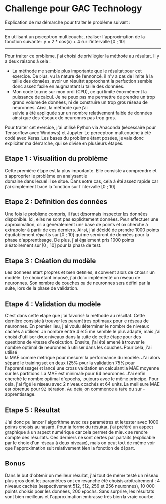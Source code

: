 # Challenge pour GAC Technology

Explication de ma démarche pour traiter le problème suivant :
*******************************************************************************************
En utilisant un perceptron multicouche, réaliser l'approximation de la fonction suivante : 
y = 2 * cos(x) + 4 sur l'intervalle [0 ; 10]
*******************************************************************************************

Pour traiter ce problème, j'ai choisi de privilégier la méthode au résultat. Il y a deux raisons à cela : 
- La méthode me semble plus importante que le résultat pour cet exercice. De plus, vu la nature de l'ennoncé, il n'y a 
pas de limite à la taille des données, avoir un résultat approchant la perfection semble donc assez facile en augmantant 
la taille des données. 
- Mon code tourne sur mon ordi (CPU), ce qui limite énormément la puissance de calcul. Je ne peux pas me permettre de 
prendre un trop grand volume de données, ni de construire un trop gros réseau de neuronnes. Ainsi, la méthode que j'ai  
suivie a été appliquée sur un nombre relativement faible de données ainsi que des réseaux de neuronnes pas trop gros. 

Pour traiter cet exercice, j'ai utilisé Python via Anaconda (nécessaire pour Tensorflow avec Windows) et Jupyter. 
Le perceptron multicouche à été codé avec Keras. 
Les bases du problème étant posées, je vais donc expliciter ma démarche, qui se divise en plusieurs étapes. 

## Etape 1 : Visualition du problème
Cette première étape est la plus importante. Elle consiste à comprendre et s'approprier le problème en analysant le  
domaine dans lequel il se situe. Dans notre cas, cela à été assez rapide car j'ai simplement tracé la fonction sur 
l'intervalle [0 ; 10]

## Etape 2 : Définition des données
Une fois le problème compris, il faut désormais inspecter les données disponible. Ici, elles ne sont pas explicitement 
données. Pour effectuer une approximation, on a généralement une base de points et on cherche à extrapoler à partir 
de ces derniers. Ainsi, j'ai décidé de prendre 1000 points équitablement répartis sur [0 ; 10] qui me serviront de données 
pour la phase d'apprentissage. De plus, j'ai également pris 1000 points aléatoirement sur [0 ; 10] pour la phase de test. 

## Etape 3 : Création du modèle
Les données étant propres et bien définies, il convient alors de choisir un modèle. Le choix étant imposé, j'ai donc 
implémenté un réseau de neuronnes. Son nombre de couches ou de neuronnes sera défini par la suite, lors de la phase 
de validation. 

## Etape 4 : Validation du modèle
C'est dans cette étape que j'ai favorisé la méthode au résultat. Cette  dernière consiste à trouver les paramètres 
optimaux pour le réseau de neuronnes. En premier lieu, j'ai voulu déterminer le nombre de niveaux cachés à utiliser. 
Un nombre entre 4 et 5 me semble le plus adapté, mais j'ai choisi d'utiliser deux niveaux dans la suite de cette étape 
pour des questions de vitesse d'exécution. 
Ensuite, j'ai été amené à trouver le nombre optimal de neuronnes à utiliser dans les couches. Pour cela, j'ai utilisé  
la MAE comme métrique pour mesurer la performance du modèle. J'ai alors séparé le training set en deux (25% pour la 
validation 75% pour l'apprentissage) et lancé une cross validation en calculant la MAE moyenne sur les partitions. La 
MAE est minimale pour 64 neuronnes. 
J'ai enfin cherché le nombre optimal d'epochs, toujours avec le même principe. Pour cela, j'ai figé le réseau avec 2 
niveaux cachés et 64 units. La meilleure MAE est obtenue pour 92 itération. Au delà, on commence à faire du sur - 
apprentissage.

## Etape 5 : Résultat
J'ai donc pu lancer l'algorithme avec ces paramètres et le tester avec 1000 points choisis au hasard. Pour la forme du 
résultat, j'ai préféré un aspect graphique à un aspect numérique car cela permet de mieux se rendre compte des résultats.
Ces derniers ne sont certes par parfaits (explicable par le choix d'un réseau à deux niveaux), mais on peut tout de même 
voir que l'approximation suit relativement bien la fonction de départ.

## Bonus
Dans le but d'obtenir un meilleur résultat, j'ai tout de même testé un réseau plus gros dont les paramètres ont en revanche 
été choisis arbitrairement : 4 niveaux cachés (respectivement 512, 512, 256 et 256 neuronnes), 10 000 points choisis pour 
les données, 200 epochs. Sans surprise, les résultats sont bien meilleurs et l'approximation embrasse très bien la vraie 
courbe.

